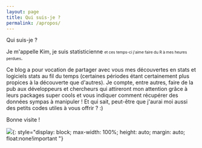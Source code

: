```yaml
---
layout: page
title: Qui suis-je ?
permalink: /apropos/
---
```

<span class="post-title">Qui suis-je ? </span>

<p>Je m'appelle Kim, je suis statisticienne <FONT size="1">et ces temps-ci j'aime faire du R à mes heures perdues</FONT>.</p>
<p>Ce blog a pour vocation de partager avec vous mes découvertes en stats et logiciels stats au fil du temps (certaines périodes étant certainement plus propices à la découverte que d'autres). Je compte, entre autres, faire de la pub aux développeurs et chercheurs qui attireront mon attention grâce à leurs packages super cools et vous indiquer comment récupérer des données sympas à manipuler ! Et qui sait, peut-être que j'aurai moi aussi des petits codes utiles à vous offrir ? :)</p>
<p>Bonne visite !</p>

![](https://antuki.github.io/image/dessin_kim.png){: style="display: block; max-width: 100%;  height: auto; margin: auto; float:none!important "}
